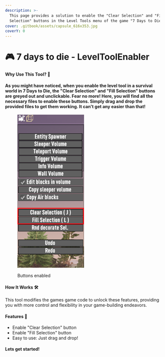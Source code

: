 ```yaml
---
description: >-
  This page provides a solution to enable the "Clear Selection" and "Fill
  Selection" buttons in the Level Tools menu of the game "7 Days to Die".
cover: .gitbook/assets/capsule_616x353.jpg
coverY: 0
---
```


# 🎮 7 days to die - LevelToolEnabler

#### Why Use This Tool? 🤔

#### As you might have noticed, when you enable the level tool in a survival world in 7 Days to Die, the "Clear Selection" and "Fill Selection" buttons are greyed out and unclickable. Fear no more! Here, you will find all the necessary files to enable these buttons. Simply drag and drop the provided files to get them working. It can't get any easier than that!&#x20;

<figure><img src=".gitbook/assets/3535.PNG" alt=""><figcaption><p>Buttons enabled</p></figcaption></figure>

#### How It Works 🛠️

This tool modifies the games game code to unlock these features, providing you with more control and flexibility in your game-building endeavors.



#### Features 🌟

* Enable "Clear Selection" button
* Enable "Fill Selection" button
* Easy to use: Just drag and drop!



#### Lets get started!
